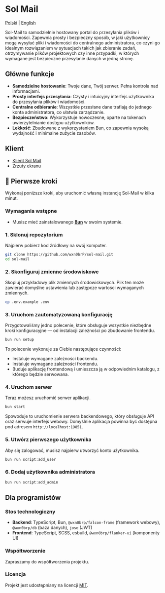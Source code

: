 # Sol Mail

[Polski](./README.pl.md) | [English](./README.md)

Sol-Mail to samodzielnie hostowany portal do przesyłania plików i wiadomości. Zapewnia prosty i bezpieczny sposób, w jaki użytkownicy mogą wysyłać pliki i wiadomości do centralnego administratora, co czyni go idealnym rozwiązaniem w sytuacjach takich jak zbieranie zadań, otrzymywanie plików projektowych czy inne przypadki, w których wymagane jest bezpieczne przesyłanie danych w jedną stronę.

## Główne funkcje

- **Samodzielne hostowanie**: Twoje dane, Twój serwer. Pełna kontrola nad informacjami.
- **Prosty interfejs przesyłania**: Czysty i intuicyjny interfejs użytkownika do przesyłania plików i wiadomości.
- **Centralne odbieranie**: Wszystkie przesłane dane trafiają do jednego konta administratora, co ułatwia zarządzanie.
- **Bezpieczeństwo**: Wykorzystuje nowoczesne, oparte na tokenach uwierzytelnianie dostępu użytkowników.
- **Lekkość**: Zbudowane z wykorzystaniem Bun, co zapewnia wysoką wydajność i minimalne zużycie zasobów.

## Klient

- [Klient Sol Mail](https://github.com/wxn0brP/sol-mail-client)
- [Zrzuty ekranu](https://github.com/wxn0brP/sol-mail-client/blob/master/screenshots.md)

## 🚀 Pierwsze kroki

Wykonaj poniższe kroki, aby uruchomić własną instancję Sol-Mail w kilka minut.

### Wymagania wstępne

- Musisz mieć zainstalowanego **[Bun](https://bun.sh/docs/installation)** w swoim systemie.

### 1. Sklonuj repozytorium

Najpierw pobierz kod źródłowy na swój komputer.

```bash
git clone https://github.com/wxn0brP/sol-mail.git
cd sol-mail
```

### 2. Skonfiguruj zmienne środowiskowe

Skopiuj przykładowy plik zmiennych środowiskowych. Plik ten może zawierać domyślne ustawienia lub zastępcze wartości wymaganych zmiennych.

```bash
cp .env.example .env
```

### 3. Uruchom zautomatyzowaną konfigurację

Przygotowaliśmy jedno polecenie, które obsługuje wszystkie niezbędne kroki konfiguracyjne — od instalacji zależności po zbudowanie frontendu.

```bash
bun run setup
```

To polecenie wykonuje za Ciebie następujące czynności:
- Instaluje wymagane zależności backendu.
- Instaluje wymagane zależności frontendu.
- Buduje aplikację frontendową i umieszcza ją w odpowiednim katalogu, z którego będzie serwowana.

### 4. Uruchom serwer

Teraz możesz uruchomić serwer aplikacji.

```bash
bun start
```

Spowoduje to uruchomienie serwera backendowego, który obsługuje API oraz serwuje interfejs webowy. Domyślnie aplikacja powinna być dostępna pod adresem `http://localhost:19851`.

### 5. Utwórz pierwszego użytkownika

Aby się zalogować, musisz najpierw utworzyć konto użytkownika.

```bash
bun run script:add_user
```

### 6. Dodaj użytkownika administratora

```bash
bun run script:add_admin
```

## Dla programistów

### Stos technologiczny

- **Backend**: TypeScript, Bun, `@wxn0brp/falcon-frame` (framework webowy), `@wxn0brp/db` (baza danych), `jose` (JWT)
- **Frontend**: TypeScript, SCSS, esbuild, `@wxn0brp/flanker-ui` (komponenty UI)

### Współtworzenie

Zapraszamy do współtworzenia projektu.

### Licencja

Projekt jest udostępniany na licencji [MIT](LICENSE).